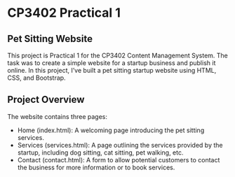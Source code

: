#  CP3402 Practical 1
## Pet Sitting Website
This project is Practical 1 for the CP3402 Content Management System. The task was to create a simple website for a startup business and publish it online. In this project, I’ve built a pet sitting startup website using HTML, CSS, and Bootstrap.

## Project Overview
The website contains three pages:

- Home (index.html): A welcoming page introducing the pet sitting  services.
- Services (services.html): A page outlining the services provided by the startup, including dog sitting, cat sitting, pet walking, etc.
- Contact (contact.html): A form to allow potential customers to contact the business for more information or to book services.